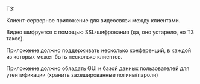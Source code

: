 ТЗ:

Клиент-серверное приложение для видеосвязи между клиентами.

Видео шифруется с помощью SSL-шифрования (да, оно устарело, но ТЗ такое).

Приложение должно поддерживать несколько конференций, в каждой из которых может быть несколько клиентов.

Приложение должно обладать GUI и базой данных пользователей для утентификации (хранить захешированные логины/пароли)